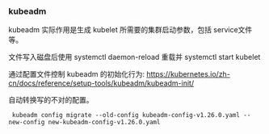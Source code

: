 
### kubeadm

kubeadm 实际作用是生成 kubelet 所需要的集群启动参数，包括 service文件等。

文件写入磁盘后使用 systemctl daemon-reload 重载并 systemctl start kubelet

通过配置文件控制 kubeadm 的初始化行为: <https://kubernetes.io/zh-cn/docs/reference/setup-tools/kubeadm/kubeadm-init/>


自动转换写的不对的配置。

```text
 kubeadm config migrate --old-config kubeadm-config-v1.26.0.yaml --new-config new-kubeadm-config-v1.26.0.yaml
```

